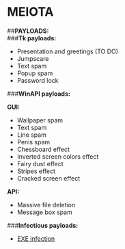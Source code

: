 # MEIOTA  

##**PAYLOADS:**   
###**Tk payloads:**  
* Presentation and greetings  (TO DO)
* Jumpscare  
* Text spam  
* Popup spam  
* Password lock  
  
###**WinAPI payloads:**  
  
**GUI:**  
* Wallpaper spam  
* Text spam  
* Line spam  
* Penis spam  
* Chessboard effect  
* Inverted screen colors effect  
* Fairy dust effect  
* Stripes effect  
* Cracked screen effect  

**API:**  
* Massive file deletion    
* Message box spam  
  
###**Infectious payloads:**  
* [EXE infection](https://youtu.be/yrcCt8f67a0)  


